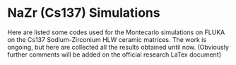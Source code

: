 # NaZr (Cs137) Simulations
Here are listed some codes used for the Montecarlo simulations on FLUKA on the Cs137 Sodium-Zirconium HLW ceramic matrices.
The work is ongoing, but here are collected all the results obtained until now. (Obviously further comments will be added on the official research LaTex document)
